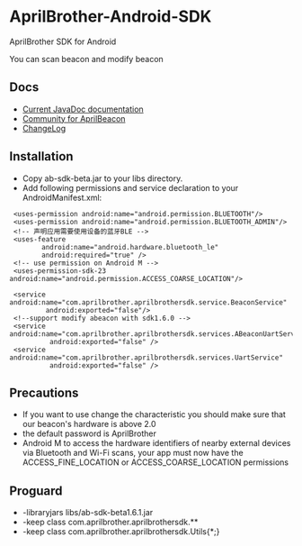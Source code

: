 # AprilBrother-Android-SDK

AprilBrother SDK for Android

You can scan beacon and modify beacon

## Docs

* [Current JavaDoc documentation](//aprilbrother.github.io/aprilbeacon-android-sdk/JavaDocs/index.html)
* [Community for AprilBeacon](http://bbs.aprbrother.com)
* [ChangeLog](https://github.com/AprilBrother/AprilBeacon-Android-SDK/wiki/ChangeLog)

## Installation

* Copy ab-sdk-beta.jar to your libs directory.
* Add following permissions and service declaration to your AndroidManifest.xml:
```
 <uses-permission android:name="android.permission.BLUETOOTH"/>
 <uses-permission android:name="android.permission.BLUETOOTH_ADMIN"/>
 <!-- 声明应用需要使用设备的蓝牙BLE -->
 <uses-feature
        android:name="android.hardware.bluetooth_le"
        android:required="true" />
 <!-- use permission on Android M -->
 <uses-permission-sdk-23 android:name="android.permission.ACCESS_COARSE_LOCATION"/>

 <service android:name="com.aprilbrother.aprilbrothersdk.service.BeaconService"
         android:exported="false"/>
 <!--support modify abeacon with sdk1.6.0 -->
 <service android:name="com.aprilbrother.aprilbrothersdk.services.ABeaconUartService"
          android:exported="false" />
 <service android:name="com.aprilbrother.aprilbrothersdk.services.UartService"
          android:exported="false" />
```


## Precautions
* If you want to use change the characteristic you should make sure that our beacon's hardware is above 2.0
* the default password is AprilBrother
* Android M to access the hardware identifiers of nearby external devices via Bluetooth and Wi-Fi scans, your app must now have the ACCESS_FINE_LOCATION or ACCESS_COARSE_LOCATION permissions
## Proguard
* -libraryjars libs/ab-sdk-beta1.6.1.jar
* -keep class com.aprilbrother.aprilbrothersdk.**
* -keep class com.aprilbrother.aprilbrothersdk.Utils{*;}
